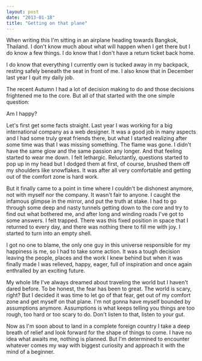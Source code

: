 ```yaml
---
layout: post
date: "2013-01-18"
title: "Getting on that plane"
---
```


When writing this I'm sitting in an airplane heading towards Bangkok, Thailand. I don't know much about what will happen when I get there but I do know a few things. I do know that I don't have a return ticket back home.

I do know that everything I currently own is tucked away in my backpack, resting safely beneath the seat in front of me. I also know that in December last year I quit my daily job.

The recent Autumn I had a lot of decision making to do and those decisions frightened me to the core. But all of that started with the one simple question:

Am I happy?

Let's first get some facts straight. Last year I was working for a big international company as a web designer. It was a good job in many aspects and I had some truly great friends there, but what I started realizing after some time was that I was missing something. The flame was gone. I didn't have the same glow and the same passion any longer. And that feeling started to wear me down. I felt lethargic. Reluctantly, questions started to pop up in my head but I dodged them at first, of course, brushed them off my shoulders like snowflakes. It was after all very comfortable and getting out of the comfort zone is hard work.

But it finally came to a point in time where I couldn't be dishonest anymore, not with myself nor the company. It wasn't fair to anyone. I caught the infamous glimpse in the mirror, and put the truth at stake. I had to go through some deep and nasty tunnels getting down to the core and try to find out what bothered me, and after long and winding roads I've got to some answers. I felt trapped. There was this fixed position in space that I returned to every day, and there was nothing there to fill me with joy. I started to turn into an empty shell.

I got no one to blame, the only one guy in this universe responsible for my happiness is me, so I had to take some action. It was a tough decision leaving the people, places and the work I knew behind but when it was finally made I was relieved, happy, eager, full of inspiration and once again enthralled by an exciting future.

My whole life I've always dreamed about traveling the world but I haven't dared before. To be honest, the fear has been to great. The world is scary, right? But I decided it was time to let go of that fear, get out of my comfort zone and get myself on that plane. I'm not gonna have myself bounded by assumptions anymore. Assumptions is what keeps telling you things are too rough, too hard or too scary to do. Don't listen to that, listen to your gut.

Now as I'm soon about to land in a complete foreign country I take a deep breath of relief and look forward for the shape of things to come. I have no idea what awaits me, nothing is planned. But I'm determined to encounter whatever comes my way with biggest curiosity and approach it with the mind of a beginner.
